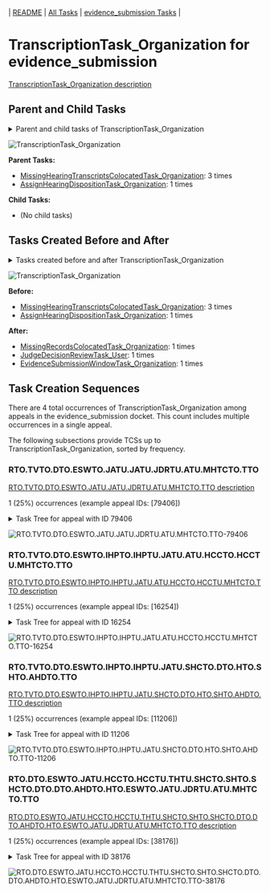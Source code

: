 <!-- DO NOT EDIT THIS FILE.  This file is autogenerated. -->
| [README](../README.md) | [All Tasks](../alltasks.md) | [evidence_submission Tasks](tasklist.md) |

# TranscriptionTask_Organization for evidence_submission

[TranscriptionTask_Organization description](../descr/TranscriptionTask_Organization.md)

## Parent and Child Tasks

<details><summary markdown='span'>Parent and child tasks of TranscriptionTask_Organization
</summary>

```
digraph G {
rankdir=LR;
node [shape=box]
"MissingHearingTranscriptsColocatedTask_Organization" -> "TranscriptionTask_Organization" [label=3]
"AssignHearingDispositionTask_Organization" -> "TranscriptionTask_Organization" [label=1]
}
```
</details>

![TranscriptionTask_Organization](dot/TranscriptionTask_Organization-parentchild.dot.png)

**Parent Tasks:**

   * [MissingHearingTranscriptsColocatedTask_Organization](MissingHearingTranscriptsColocatedTask_Organization.md): 3 times
   * [AssignHearingDispositionTask_Organization](AssignHearingDispositionTask_Organization.md): 1 times

**Child Tasks:**

   * (No child tasks)

## Tasks Created Before and After

<details><summary markdown='span'>Tasks created before and after TranscriptionTask_Organization</summary>

```
digraph G {
rankdir=LR;

"TranscriptionTask_Organization" -> "MissingRecordsColocatedTask_Organization" [label=1]
"TranscriptionTask_Organization" -> "JudgeDecisionReviewTask_User" [label=1]
"TranscriptionTask_Organization" -> "EvidenceSubmissionWindowTask_Organization" [label=1]
"MissingHearingTranscriptsColocatedTask_Organization" -> "TranscriptionTask_Organization" [label=3]
"AssignHearingDispositionTask_Organization" -> "TranscriptionTask_Organization" [label=1]
}
```
</details>

![TranscriptionTask_Organization](dot/TranscriptionTask_Organization.dot.png)

**Before:**

   * [MissingHearingTranscriptsColocatedTask_Organization](MissingHearingTranscriptsColocatedTask_Organization.md): 3 times
   * [AssignHearingDispositionTask_Organization](AssignHearingDispositionTask_Organization.md): 1 times

**After:**

   * [MissingRecordsColocatedTask_Organization](MissingRecordsColocatedTask_Organization.md): 1 times
   * [JudgeDecisionReviewTask_User](JudgeDecisionReviewTask_User.md): 1 times
   * [EvidenceSubmissionWindowTask_Organization](EvidenceSubmissionWindowTask_Organization.md): 1 times

## Task Creation Sequences

There are 4 total occurrences of TranscriptionTask_Organization among appeals in the evidence_submission docket.  This count includes multiple occurrences in a single appeal.

The following subsections provide TCSs up to TranscriptionTask_Organization, sorted by frequency.

### RTO.TVTO.DTO.ESWTO.JATU.JATU.JDRTU.ATU.MHTCTO.TTO

[RTO.TVTO.DTO.ESWTO.JATU.JATU.JDRTU.ATU.MHTCTO.TTO description](../descr/RTO.TVTO.DTO.ESWTO.JATU.JATU.JDRTU.ATU.MHTCTO.TTO.md)

1 (25%) occurrences (example appeal IDs: [79406])

<details><summary markdown='span'>Task Tree for appeal with ID 79406</summary>

```
@startuml
skinparam {
  ObjectBorderColor #555
  ObjectBorderThickness 0
  ObjectFontStyle bold
  ObjectFontSize 14
  ObjectAttributeFontColor #333
  ObjectAttributeFontSize 12
}
  object 0.RootTask #8dd3c7 {
Organization
}
  object 1.TrackVeteranTask #bebada {
Organization
}
  object 2.DistributionTask #ffffb3 {
Organization
}
  object 3.EvidenceSubmissionWindowTask #fccde5 {
Organization
}
  object 4.JudgeAssignTask #ccebc5 {
User
}
  object 5.JudgeDecisionReviewTask #d9d9d9 {
User
}
  object 6.AttorneyTask #bc80bd {
User
}
  object 7.JudgeAssignTask #ccebc5 {
User
}
  object 8.JudgeAssignTask #ccebc5 {
User
}
  object 9.JudgeDecisionReviewTask #d9d9d9 {
User
}
  object 10.AttorneyTask #bc80bd {
User
}
  object 11.MissingHearingTranscriptsColocatedTask #ccebc5 {
Organization
}
  object 12.TranscriptionTask #fb8072 {
Organization  <back:white>    </back>
}
  object 13.MissingRecordsColocatedTask #bebada {
Organization
}
  object 14.MissingRecordsColocatedTask #bebada {
User
}
  object 15.MissingRecordsColocatedTask #bebada {
User
}
  object 16.TimedHoldTask #fccde5 {
User
}
  object 17.TimedHoldTask #fccde5 {
User
}
  object 18.TimedHoldTask #fccde5 {
User
}
0.RootTask -- 1.TrackVeteranTask
0.RootTask -- 2.DistributionTask
2.DistributionTask -- 3.EvidenceSubmissionWindowTask
0.RootTask -- 4.JudgeAssignTask
0.RootTask -- 5.JudgeDecisionReviewTask
5.JudgeDecisionReviewTask -- 6.AttorneyTask
0.RootTask -- 7.JudgeAssignTask
0.RootTask -- 8.JudgeAssignTask
0.RootTask -- 9.JudgeDecisionReviewTask
9.JudgeDecisionReviewTask -- 10.AttorneyTask
10.AttorneyTask -- 11.MissingHearingTranscriptsColocatedTask
11.MissingHearingTranscriptsColocatedTask -- 12.TranscriptionTask
10.AttorneyTask -- 13.MissingRecordsColocatedTask
13.MissingRecordsColocatedTask -- 14.MissingRecordsColocatedTask
13.MissingRecordsColocatedTask -- 15.MissingRecordsColocatedTask
15.MissingRecordsColocatedTask -- 16.TimedHoldTask
15.MissingRecordsColocatedTask -- 17.TimedHoldTask
15.MissingRecordsColocatedTask -- 18.TimedHoldTask
@enduml
```
</details>

![RTO.TVTO.DTO.ESWTO.JATU.JATU.JDRTU.ATU.MHTCTO.TTO-79406](uml/RTO.TVTO.DTO.ESWTO.JATU.JATU.JDRTU.ATU.MHTCTO.TTO-79406.png)

### RTO.TVTO.DTO.ESWTO.IHPTO.IHPTU.JATU.ATU.HCCTO.HCCTU.MHTCTO.TTO

[RTO.TVTO.DTO.ESWTO.IHPTO.IHPTU.JATU.ATU.HCCTO.HCCTU.MHTCTO.TTO description](../descr/RTO.TVTO.DTO.ESWTO.IHPTO.IHPTU.JATU.ATU.HCCTO.HCCTU.MHTCTO.TTO.md)

1 (25%) occurrences (example appeal IDs: [16254])

<details><summary markdown='span'>Task Tree for appeal with ID 16254</summary>

```
@startuml
skinparam {
  ObjectBorderColor #555
  ObjectBorderThickness 0
  ObjectFontStyle bold
  ObjectFontSize 14
  ObjectAttributeFontColor #333
  ObjectAttributeFontSize 12
}
  object 0.RootTask #8dd3c7 {
Organization
}
  object 1.TrackVeteranTask #bebada {
Organization
}
  object 2.DistributionTask #ffffb3 {
Organization
}
  object 3.EvidenceSubmissionWindowTask #fccde5 {
Organization
}
  object 4.InformalHearingPresentationTask #fdb462 {
Organization
}
  object 5.InformalHearingPresentationTask #fdb462 {
User
}
  object 6.JudgeAssignTask #ccebc5 {
User
}
  object 7.JudgeDecisionReviewTask #d9d9d9 {
User
}
  object 8.AttorneyTask #bc80bd {
User
}
  object 9.HearingClarificationColocatedTask #ccebc5 {
Organization
}
  object 10.HearingClarificationColocatedTask #ccebc5 {
User
}
  object 11.MissingHearingTranscriptsColocatedTask #ccebc5 {
Organization
}
  object 12.TranscriptionTask #fb8072 {
Organization  <back:white>    </back>
}
  object 13.JudgeDecisionReviewTask #d9d9d9 {
User
}
  object 14.BvaDispatchTask #b3de69 {
Organization
}
  object 15.BvaDispatchTask #b3de69 {
User
}
0.RootTask -- 1.TrackVeteranTask
0.RootTask -- 2.DistributionTask
2.DistributionTask -- 3.EvidenceSubmissionWindowTask
2.DistributionTask -- 4.InformalHearingPresentationTask
4.InformalHearingPresentationTask -- 5.InformalHearingPresentationTask
0.RootTask -- 6.JudgeAssignTask
0.RootTask -- 7.JudgeDecisionReviewTask
13.JudgeDecisionReviewTask -- 8.AttorneyTask
8.AttorneyTask -- 9.HearingClarificationColocatedTask
9.HearingClarificationColocatedTask -- 10.HearingClarificationColocatedTask
8.AttorneyTask -- 11.MissingHearingTranscriptsColocatedTask
11.MissingHearingTranscriptsColocatedTask -- 12.TranscriptionTask
0.RootTask -- 13.JudgeDecisionReviewTask
0.RootTask -- 14.BvaDispatchTask
14.BvaDispatchTask -- 15.BvaDispatchTask
@enduml
```
</details>

![RTO.TVTO.DTO.ESWTO.IHPTO.IHPTU.JATU.ATU.HCCTO.HCCTU.MHTCTO.TTO-16254](uml/RTO.TVTO.DTO.ESWTO.IHPTO.IHPTU.JATU.ATU.HCCTO.HCCTU.MHTCTO.TTO-16254.png)

### RTO.TVTO.DTO.ESWTO.IHPTO.IHPTU.JATU.SHCTO.DTO.HTO.SHTO.AHDTO.TTO

[RTO.TVTO.DTO.ESWTO.IHPTO.IHPTU.JATU.SHCTO.DTO.HTO.SHTO.AHDTO.TTO description](../descr/RTO.TVTO.DTO.ESWTO.IHPTO.IHPTU.JATU.SHCTO.DTO.HTO.SHTO.AHDTO.TTO.md)

1 (25%) occurrences (example appeal IDs: [11206])

<details><summary markdown='span'>Task Tree for appeal with ID 11206</summary>

```
@startuml
skinparam {
  ObjectBorderColor #555
  ObjectBorderThickness 0
  ObjectFontStyle bold
  ObjectFontSize 14
  ObjectAttributeFontColor #333
  ObjectAttributeFontSize 12
}
  object 0.RootTask #8dd3c7 {
Organization
}
  object 1.TrackVeteranTask #bebada {
Organization
}
  object 2.DistributionTask #ffffb3 {
Organization
}
  object 3.EvidenceSubmissionWindowTask #fccde5 {
Organization
}
  object 4.InformalHearingPresentationTask #fdb462 {
Organization
}
  object 5.InformalHearingPresentationTask #fdb462 {
User
}
  object 6.JudgeAssignTask #ccebc5 {
User
}
  object 7.JudgeDecisionReviewTask #d9d9d9 {
User
}
  object 8.AttorneyTask #bc80bd {
User
}
  object 9.ScheduleHearingColocatedTask #ccebc5 {
Organization
}
  object 10.DistributionTask #ffffb3 {
Organization
}
  object 11.HearingTask #fb8072 {
Organization
}
  object 12.ScheduleHearingTask #80b1d3 {
Organization
}
  object 13.HearingAdminActionVerifyAddressTask #ffed6f {
Organization
}
  object 14.AssignHearingDispositionTask #8dd3c7 {
Organization
}
  object 15.TranscriptionTask #fb8072 {
Organization  <back:white>    </back>
}
  object 16.EvidenceSubmissionWindowTask #fccde5 {
Organization
}
  object 17.EvidenceOrArgumentMailTask #ffffb3 {
Organization
}
  object 18.JudgeAssignTask #ccebc5 {
User
}
  object 19.JudgeDecisionReviewTask #d9d9d9 {
User
}
  object 20.AttorneyTask #bc80bd {
User
}
  object 21.FoiaColocatedTask #fccde5 {
Organization
}
  object 22.FoiaTask #fb8072 {
Organization
}
  object 23.FoiaTask #fb8072 {
User
}
0.RootTask -- 1.TrackVeteranTask
0.RootTask -- 2.DistributionTask
2.DistributionTask -- 3.EvidenceSubmissionWindowTask
2.DistributionTask -- 4.InformalHearingPresentationTask
4.InformalHearingPresentationTask -- 5.InformalHearingPresentationTask
0.RootTask -- 6.JudgeAssignTask
0.RootTask -- 7.JudgeDecisionReviewTask
7.JudgeDecisionReviewTask -- 8.AttorneyTask
8.AttorneyTask -- 9.ScheduleHearingColocatedTask
0.RootTask -- 10.DistributionTask
10.DistributionTask -- 11.HearingTask
11.HearingTask -- 12.ScheduleHearingTask
12.ScheduleHearingTask -- 13.HearingAdminActionVerifyAddressTask
11.HearingTask -- 14.AssignHearingDispositionTask
14.AssignHearingDispositionTask -- 15.TranscriptionTask
14.AssignHearingDispositionTask -- 16.EvidenceSubmissionWindowTask
0.RootTask -- 17.EvidenceOrArgumentMailTask
0.RootTask -- 18.JudgeAssignTask
0.RootTask -- 19.JudgeDecisionReviewTask
19.JudgeDecisionReviewTask -- 20.AttorneyTask
20.AttorneyTask -- 21.FoiaColocatedTask
21.FoiaColocatedTask -- 22.FoiaTask
22.FoiaTask -- 23.FoiaTask
@enduml
```
</details>

![RTO.TVTO.DTO.ESWTO.IHPTO.IHPTU.JATU.SHCTO.DTO.HTO.SHTO.AHDTO.TTO-11206](uml/RTO.TVTO.DTO.ESWTO.IHPTO.IHPTU.JATU.SHCTO.DTO.HTO.SHTO.AHDTO.TTO-11206.png)

### RTO.DTO.ESWTO.JATU.HCCTO.HCCTU.THTU.SHCTO.SHTO.SHCTO.DTO.DTO.AHDTO.HTO.ESWTO.JATU.JDRTU.ATU.MHTCTO.TTO

[RTO.DTO.ESWTO.JATU.HCCTO.HCCTU.THTU.SHCTO.SHTO.SHCTO.DTO.DTO.AHDTO.HTO.ESWTO.JATU.JDRTU.ATU.MHTCTO.TTO description](../descr/RTO.DTO.ESWTO.JATU.HCCTO.HCCTU.THTU.SHCTO.SHTO.SHCTO.DTO.DTO.AHDTO.HTO.ESWTO.JATU.JDRTU.ATU.MHTCTO.TTO.md)

1 (25%) occurrences (example appeal IDs: [38176])

<details><summary markdown='span'>Task Tree for appeal with ID 38176</summary>

```
@startuml
skinparam {
  ObjectBorderColor #555
  ObjectBorderThickness 0
  ObjectFontStyle bold
  ObjectFontSize 14
  ObjectAttributeFontColor #333
  ObjectAttributeFontSize 12
}
  object 0.RootTask #8dd3c7 {
Organization
}
  object 1.DistributionTask #ffffb3 {
Organization
}
  object 2.EvidenceSubmissionWindowTask #fccde5 {
Organization
}
  object 3.JudgeAssignTask #ccebc5 {
User
}
  object 4.JudgeDecisionReviewTask #d9d9d9 {
User
}
  object 5.AttorneyTask #bc80bd {
User
}
  object 6.HearingClarificationColocatedTask #ccebc5 {
Organization
}
  object 7.HearingClarificationColocatedTask #ccebc5 {
User
}
  object 8.TimedHoldTask #fccde5 {
User
}
  object 9.ScheduleHearingColocatedTask #ccebc5 {
Organization
}
  object 10.HearingTask #fb8072 {
Organization
}
  object 11.ScheduleHearingTask #80b1d3 {
Organization
}
  object 12.ScheduleHearingColocatedTask #ccebc5 {
Organization
}
  object 13.HearingTask #fb8072 {
Organization
}
  object 14.ScheduleHearingTask #80b1d3 {
Organization
}
  object 15.ScheduleHearingColocatedTask #ccebc5 {
Organization
}
  object 16.DistributionTask #ffffb3 {
Organization
}
  object 17.DistributionTask #ffffb3 {
Organization
}
  object 18.HearingAdminActionVerifyAddressTask #ffed6f {
Organization
}
  object 19.AssignHearingDispositionTask #8dd3c7 {
Organization
}
  object 20.ChangeHearingDispositionTask #d9d9d9 {
Organization
}
  object 21.HearingTask #fb8072 {
Organization
}
  object 22.ScheduleHearingTask #80b1d3 {
Organization
}
  object 23.EvidenceSubmissionWindowTask #fccde5 {
Organization
}
  object 24.JudgeAssignTask #ccebc5 {
User
}
  object 25.JudgeDecisionReviewTask #d9d9d9 {
User
}
  object 26.AttorneyTask #bc80bd {
User
}
  object 27.MissingHearingTranscriptsColocatedTask #ccebc5 {
Organization
}
  object 28.TranscriptionTask #fb8072 {
Organization  <back:white>    </back>
}
0.RootTask -- 1.DistributionTask
1.DistributionTask -- 2.EvidenceSubmissionWindowTask
0.RootTask -- 3.JudgeAssignTask
0.RootTask -- 4.JudgeDecisionReviewTask
4.JudgeDecisionReviewTask -- 5.AttorneyTask
5.AttorneyTask -- 6.HearingClarificationColocatedTask
6.HearingClarificationColocatedTask -- 7.HearingClarificationColocatedTask
7.HearingClarificationColocatedTask -- 8.TimedHoldTask
5.AttorneyTask -- 9.ScheduleHearingColocatedTask
16.DistributionTask -- 10.HearingTask
10.HearingTask -- 11.ScheduleHearingTask
5.AttorneyTask -- 12.ScheduleHearingColocatedTask
17.DistributionTask -- 13.HearingTask
13.HearingTask -- 14.ScheduleHearingTask
5.AttorneyTask -- 15.ScheduleHearingColocatedTask
0.RootTask -- 16.DistributionTask
0.RootTask -- 17.DistributionTask
11.ScheduleHearingTask -- 18.HearingAdminActionVerifyAddressTask
10.HearingTask -- 19.AssignHearingDispositionTask
10.HearingTask -- 20.ChangeHearingDispositionTask
16.DistributionTask -- 21.HearingTask
21.HearingTask -- 22.ScheduleHearingTask
21.HearingTask -- 23.EvidenceSubmissionWindowTask
0.RootTask -- 24.JudgeAssignTask
0.RootTask -- 25.JudgeDecisionReviewTask
25.JudgeDecisionReviewTask -- 26.AttorneyTask
26.AttorneyTask -- 27.MissingHearingTranscriptsColocatedTask
27.MissingHearingTranscriptsColocatedTask -- 28.TranscriptionTask
@enduml
```
</details>

![RTO.DTO.ESWTO.JATU.HCCTO.HCCTU.THTU.SHCTO.SHTO.SHCTO.DTO.DTO.AHDTO.HTO.ESWTO.JATU.JDRTU.ATU.MHTCTO.TTO-38176](uml/RTO.DTO.ESWTO.JATU.HCCTO.HCCTU.THTU.SHCTO.SHTO.SHCTO.DTO.DTO.AHDTO.HTO.ESWTO.JATU.JDRTU.ATU.MHTCTO.TTO-38176.png)

